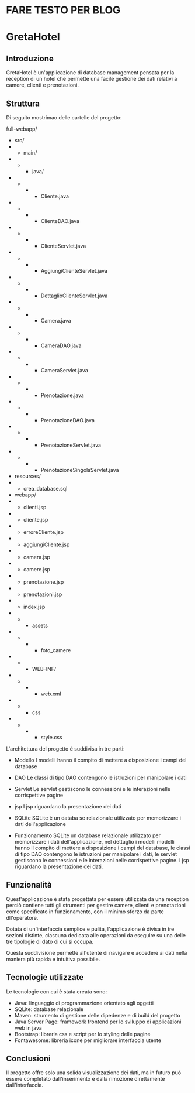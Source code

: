 # FARE TESTO PER BLOG
# GretaHotel
## Introduzione
GretaHotel è un'applicazione di database management pensata per la reception di un hotel che permette una facile gestione dei dati relativi a camere, clienti e prenotazioni.

## Struttura
Di seguito mostrimao delle cartelle del progetto:

full-webapp/
- src/
- - main/
- - - java/
- - - - Cliente.java
- - - - ClienteDAO.java
- - - - ClienteServlet.java
- - - - AggiungiClienteServlet.java
- - - - DettaglioClienteServlet.java
- - - - Camera.java
- - - - CameraDAO.java
- - - - CameraServlet.java
- - - - Prenotazione.java
- - - - PrenotazioneDAO.java
- - - - PrenotazioneServlet.java
- - - - PrenotazioneSingolaServlet.java
- resources/
- - crea_database.sql
- webapp/
- - clienti.jsp
- - cliente.jsp
- - erroreCliente.jsp
- - aggiungiCliente.jsp
- - camera.jsp
- - camere.jsp
- - prenotazione.jsp
- - prenotazioni.jsp
- - index.jsp
- - - assets
- - - - foto_camere
- - - WEB-INF/
- - - - web.xml
- - - css
- - - - style.css

L'architettura del progetto è suddivisa in tre parti:

- Modello
I modelli hanno il compito di mettere a disposizione i campi del database
- DAO
Le classi di tipo DAO contengono le istruzioni per manipolare i dati
- Servlet
Le servlet gestiscono le connessioni e le interazioni nelle corrispettive pagine

- jsp
I jsp riguardano la presentazione dei dati

- SQLite
SQLite è un databa se relazionale utilizzato per memorizzare i dati dell'applicazione

- Funzionamento
SQLite un database relazionale utilizzato per memorizzare i dati dell'applicazione, nel dettaglio i modelli modelli hanno il compito di mettere a disposizione i campi del database, le classi di tipo DAO contengono le istruzioni per manipolare i dati, le servlet gestiscono le connessioni e le interazioni nelle corrispettive pagine. i jsp riguardano la presentazione dei dati.

## Funzionalità

Quest'applicazione è stata progettata per essere utilizzata da una reception perciò contiene tutti gli strumenti per gestire camere, clienti e prenotazioni come specificato in funzionamento, con il minimo sforzo da parte dll'operatore.

Dotata di un'interfaccia semplice e pulita, l'applicazione è divisa in tre sezioni distinte, ciascuna dedicata alle operazioni da eseguire su una delle tre tipologie di dato di cui si occupa.

Questa suddivisione permette all'utente di navigare e accedere ai dati nella maniera più rapida e intuitiva possibile.

## Tecnologie utilizzate
Le tecnologie con cui è stata creata sono:
- Java: linguaggio di programmazione orientato agli oggetti
- SQLite: database relazionale
- Maven: strumento di gestione delle dipedenze e di build del progetto
- Java Server Page: framework frontend per lo sviluppo di applicazioni web in java
- Bootstrap: libreria css e script per lo styling delle pagine
- Fontawesome: libreria icone per migliorare interfaccia utente

## Conclusioni
Il progetto offre solo una solida visualizzazione dei dati, ma in futuro può essere completato dall'inserimento e dalla rimozione direttamente dall'interfaccia.